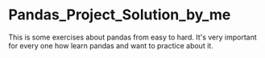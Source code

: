 # Pandas_Project_Solution_by_me
This is some exercises about pandas from easy to hard. It's very important for every one how learn pandas and want to practice about it. 
